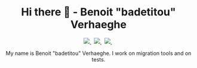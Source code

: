 <h1 align='center'>
Hi there 👋 - Benoit "badetitou" Verhaeghe
</h1>

<p align='center'>
  

  <a href="https://www.linkedin.com/in/benoitverhaeghe/">
    <img src="https://img.shields.io/badge/linkedin-%230077B5.svg?&style=for-the-badge&logo=linkedin&logoColor=white" />
  </a>&nbsp;
  
  <a href="https://badetitou.fr">
    <img src="https://img.shields.io/badge/Website-badetitou.fr-blue?style=for-the-badge" />
  </a>&nbsp;
  
  <a href="https://github.com/badetitou/AltaCV/releases/download/latest/cv.pdf">
    <img src="https://img.shields.io/badge/-CV-orange?style=for-the-badge" />
  </a>&nbsp;
  
</p>

<p align='center'>
    My name is Benoit "badetitou" Verhaeghe. I work on migration tools and on tests.
</p>

<!-- <p align='center'>
  <img src="https://github-readme-stats.vercel.app/api?username=badetitou&show_icons=true" />
</p>
 -->
